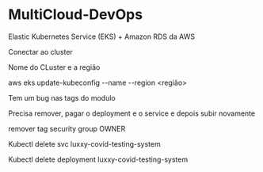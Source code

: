 # MultiCloud-DevOps

Elastic Kubernetes Service (EKS) + Amazon RDS da AWS


Conectar ao cluster

Nome do CLuster e a região


aws eks update-kubeconfig --name <nome do cluster> --region <região>

Tem um bug nas tags do modulo

Precisa remover, pagar o deployment e o service e depois subir novamente

remover tag security group OWNER

Kubectl delete svc luxxy-covid-testing-system


Kubectl delete deployment luxxy-covid-testing-system




